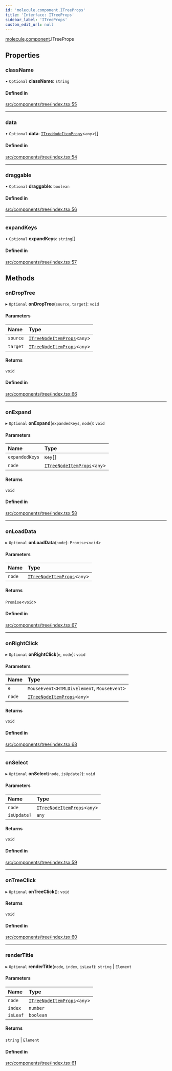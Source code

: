 ```yaml
---
id: 'molecule.component.ITreeProps'
title: 'Interface: ITreeProps'
sidebar_label: 'ITreeProps'
custom_edit_url: null
---
```


[molecule](../namespaces/molecule).[component](../namespaces/molecule.component).ITreeProps

## Properties

### className

• `Optional` **className**: `string`

#### Defined in

[src/components/tree/index.tsx:55](https://github.com/DTStack/molecule/blob/22a59c7/src/components/tree/index.tsx#L55)

---

### data

• `Optional` **data**: [`ITreeNodeItemProps`](molecule.component.ITreeNodeItemProps)<`any`\>[]

#### Defined in

[src/components/tree/index.tsx:54](https://github.com/DTStack/molecule/blob/22a59c7/src/components/tree/index.tsx#L54)

---

### draggable

• `Optional` **draggable**: `boolean`

#### Defined in

[src/components/tree/index.tsx:56](https://github.com/DTStack/molecule/blob/22a59c7/src/components/tree/index.tsx#L56)

---

### expandKeys

• `Optional` **expandKeys**: `string`[]

#### Defined in

[src/components/tree/index.tsx:57](https://github.com/DTStack/molecule/blob/22a59c7/src/components/tree/index.tsx#L57)

## Methods

### onDropTree

▸ `Optional` **onDropTree**(`source`, `target`): `void`

#### Parameters

| Name     | Type                                                                  |
| :------- | :-------------------------------------------------------------------- |
| `source` | [`ITreeNodeItemProps`](molecule.component.ITreeNodeItemProps)<`any`\> |
| `target` | [`ITreeNodeItemProps`](molecule.component.ITreeNodeItemProps)<`any`\> |

#### Returns

`void`

#### Defined in

[src/components/tree/index.tsx:66](https://github.com/DTStack/molecule/blob/22a59c7/src/components/tree/index.tsx#L66)

---

### onExpand

▸ `Optional` **onExpand**(`expandedKeys`, `node`): `void`

#### Parameters

| Name           | Type                                                                  |
| :------------- | :-------------------------------------------------------------------- |
| `expandedKeys` | `Key`[]                                                               |
| `node`         | [`ITreeNodeItemProps`](molecule.component.ITreeNodeItemProps)<`any`\> |

#### Returns

`void`

#### Defined in

[src/components/tree/index.tsx:58](https://github.com/DTStack/molecule/blob/22a59c7/src/components/tree/index.tsx#L58)

---

### onLoadData

▸ `Optional` **onLoadData**(`node`): `Promise`<`void`\>

#### Parameters

| Name   | Type                                                                  |
| :----- | :-------------------------------------------------------------------- |
| `node` | [`ITreeNodeItemProps`](molecule.component.ITreeNodeItemProps)<`any`\> |

#### Returns

`Promise`<`void`\>

#### Defined in

[src/components/tree/index.tsx:67](https://github.com/DTStack/molecule/blob/22a59c7/src/components/tree/index.tsx#L67)

---

### onRightClick

▸ `Optional` **onRightClick**(`e`, `node`): `void`

#### Parameters

| Name   | Type                                                                  |
| :----- | :-------------------------------------------------------------------- |
| `e`    | `MouseEvent`<`HTMLDivElement`, `MouseEvent`\>                         |
| `node` | [`ITreeNodeItemProps`](molecule.component.ITreeNodeItemProps)<`any`\> |

#### Returns

`void`

#### Defined in

[src/components/tree/index.tsx:68](https://github.com/DTStack/molecule/blob/22a59c7/src/components/tree/index.tsx#L68)

---

### onSelect

▸ `Optional` **onSelect**(`node`, `isUpdate?`): `void`

#### Parameters

| Name        | Type                                                                  |
| :---------- | :-------------------------------------------------------------------- |
| `node`      | [`ITreeNodeItemProps`](molecule.component.ITreeNodeItemProps)<`any`\> |
| `isUpdate?` | `any`                                                                 |

#### Returns

`void`

#### Defined in

[src/components/tree/index.tsx:59](https://github.com/DTStack/molecule/blob/22a59c7/src/components/tree/index.tsx#L59)

---

### onTreeClick

▸ `Optional` **onTreeClick**(): `void`

#### Returns

`void`

#### Defined in

[src/components/tree/index.tsx:60](https://github.com/DTStack/molecule/blob/22a59c7/src/components/tree/index.tsx#L60)

---

### renderTitle

▸ `Optional` **renderTitle**(`node`, `index`, `isLeaf`): `string` \| `Element`

#### Parameters

| Name     | Type                                                                  |
| :------- | :-------------------------------------------------------------------- |
| `node`   | [`ITreeNodeItemProps`](molecule.component.ITreeNodeItemProps)<`any`\> |
| `index`  | `number`                                                              |
| `isLeaf` | `boolean`                                                             |

#### Returns

`string` \| `Element`

#### Defined in

[src/components/tree/index.tsx:61](https://github.com/DTStack/molecule/blob/22a59c7/src/components/tree/index.tsx#L61)
